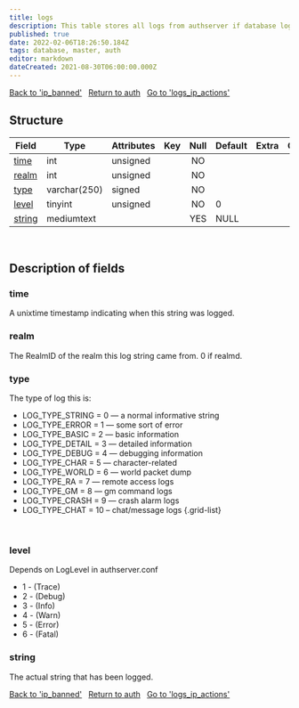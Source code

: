 ```yaml
---
title: logs
description: This table stores all logs from authserver if database logging in config is enabled.
published: true
date: 2022-02-06T18:26:50.184Z
tags: database, master, auth
editor: markdown
dateCreated: 2021-08-30T06:00:00.000Z
---
```


<a href="https://trinitycore.info/en/database/master/auth/ip_banned" class="mt-5 v-btn v-btn--depressed v-btn--flat v-btn--outlined theme--light v-size--default darkblue--text text--lighten-3"><span class="v-btn__content"><i aria-hidden="true" class="v-icon notranslate v-icon--left mdi mdi-arrow-left theme--light"></i><span>Back to 'ip_banned'</span></span></a>&nbsp;&nbsp;&nbsp;<a href="https://trinitycore.info/en/database/master/auth/home" class="mt-5 v-btn v-btn--depressed v-btn--flat v-btn--outlined theme--light v-size--default darkblue--text text--lighten-3"><span class="v-btn__content"><i aria-hidden="true" class="v-icon notranslate v-icon--left mdi mdi-home-outline theme--light"></i><span>Return to auth</span></span></a>&nbsp;&nbsp;&nbsp;<a href="https://trinitycore.info/en/database/master/auth/logs_ip_actions" class="mt-5 v-btn v-btn--depressed v-btn--flat v-btn--outlined theme--light v-size--default darkblue--text text--lighten-3"><span class="v-btn__content"><span>Go to 'logs_ip_actions'</span><i aria-hidden="true" class="v-icon notranslate v-icon--right mdi mdi-arrow-right theme--light"></i></span></a>

## Structure

| Field | Type | Attributes | Key | Null | Default | Extra | Comment |
| --- | --- | --- | :---: | :---: | --- | --- | --- |
| [time](#time) | int | unsigned |  | NO |  |  |  |
| [realm](#realm) | int | unsigned |  | NO |  |  |  |
| [type](#type) | varchar(250) | signed |  | NO |  |  |  |
| [level](#level) | tinyint | unsigned |  | NO | 0 |  |  |
| [string](#string) | mediumtext |  |  | YES | NULL |  |  |
&nbsp;
## Description of fields

### time
A unixtime timestamp indicating when this string was logged.
&nbsp;

### realm
The RealmID of the realm this log string came from. 0 if realmd.
&nbsp;

### type
The type of log this is:

- LOG_TYPE_STRING = 0 — a normal informative string
- LOG_TYPE_ERROR = 1 — some sort of error
- LOG_TYPE_BASIC = 2 — basic information
- LOG_TYPE_DETAIL = 3 — detailed information
- LOG_TYPE_DEBUG = 4 — debugging information
- LOG_TYPE_CHAR = 5 — character-related
- LOG_TYPE_WORLD = 6 — world packet dump
- LOG_TYPE_RA = 7 — remote access logs
- LOG_TYPE_GM = 8 — gm command logs
- LOG_TYPE_CRASH = 9 — crash alarm logs
- LOG_TYPE_CHAT = 10 – chat/message logs
{.grid-list}

&nbsp;

### level
Depends on LogLevel in authserver.conf

- 1 - (Trace)
- 2 - (Debug)
- 3 - (Info)
- 4 - (Warn)
- 5 - (Error)
- 6 - (Fatal)
&nbsp;

### string
The actual string that has been logged.
&nbsp;

<a href="https://trinitycore.info/en/database/master/auth/ip_banned" class="mt-5 v-btn v-btn--depressed v-btn--flat v-btn--outlined theme--light v-size--default darkblue--text text--lighten-3"><span class="v-btn__content"><i aria-hidden="true" class="v-icon notranslate v-icon--left mdi mdi-arrow-left theme--light"></i><span>Back to 'ip_banned'</span></span></a>&nbsp;&nbsp;&nbsp;<a href="https://trinitycore.info/en/database/master/auth/home" class="mt-5 v-btn v-btn--depressed v-btn--flat v-btn--outlined theme--light v-size--default darkblue--text text--lighten-3"><span class="v-btn__content"><i aria-hidden="true" class="v-icon notranslate v-icon--left mdi mdi-home-outline theme--light"></i><span>Return to auth</span></span></a>&nbsp;&nbsp;&nbsp;<a href="https://trinitycore.info/en/database/master/auth/logs_ip_actions" class="mt-5 v-btn v-btn--depressed v-btn--flat v-btn--outlined theme--light v-size--default darkblue--text text--lighten-3"><span class="v-btn__content"><span>Go to 'logs_ip_actions'</span><i aria-hidden="true" class="v-icon notranslate v-icon--right mdi mdi-arrow-right theme--light"></i></span></a>

